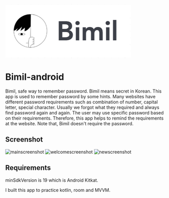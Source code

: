 ![Bimil](./assets/logo.png)
# Bimil-android
Bimil, safe way to remember password.
Bimil means secret in Korean. 
This app is used to remember password by some hints.
Many websites have different password requirements such as combination of number, capital letter, special character.
Usually we forgot what they required and always find password again and again.
The user may use specific password based on their requirements.
Therefore, this app helps to remind the requirements at the website.
Note that, Bimil doesn't require the password. 

## Screenshot
![mainscreenshot](./assets/mainSS.png) ![welcomescreenshot](./assets/welcomSS.png) ![newscreenshot](./assets/newActivity.png)

## Requirements
minSdkVersion is 19 which is Android Kitkat.

I built this app to practice kotlin, room and MVVM.
